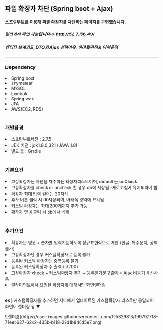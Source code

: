 <h2>파일 확장자 차단 (Spring boot + Ajax)</h2>
<h4>스프링부트를 이용해 파일 확장자를 차단하는 페이지를 구현했습니다.</h4>
<h5>링크에서 확인 가능합니다-> <a href ="http://52.7.156.49/">http://52.7.156.49/</a></h5>
<h5><a href ="https://feelfreetothink.tistory.com/136">엔티티 설계의도, DTO와 Ajax 선택이유, 어려웠던점 & 아쉬운점</a></h5>
<hr>

<h3>Dependency</h3>
<li>Spring boot</li>
<li>Thymeleaf</li>
<li>MySQL</li>
<li>Lombok</li>
<li>Spring web</li>
<li>JPA</li>
<li>AWS(EC2, RDS)</li><br>

<h3>개발환경</h3>
<li>스프링부트버전 : 2.7.5</li>
<li>JDK 버전 : jdk1.8.0_321 (JAVA 1.8)</li>
<li>빌드 툴 : Gradle</li><br>


<h3>기본요건</h3>
<li>고정확장자는 차단을 자주하는 확장자리스트이며, default 는 unCheck</li>
<li>고정확장자를 check or uncheck 할 경우 db에 저장됨 -새로고침시 유지되어야 함</li>
<li>확장자 최대 입력 길이는 20자리</li>
<li>추가 버튼 클릭 시 db저장되며, 아래쪽 영역에 표시됨</li>
<li>커스텀 확장자는 최대 200개까지 추가 가능</li>
<li>확장자 옆 X 클릭 시 db에서 삭제</li>
<br>
<h3>추가요건</h3>
<li>확장자는 영문 + 숫자만 입력가능하도록 정규표현식으로 제한 (한글, 특수문자, 공백 불가)</li>
<li>고정확장자인 경우 커스텀확장자로 등록 불가</li>
<li>등록된 커스텀 확장자는 중복등록 불가</li>
<li>등록된 커스텀확장자 수 출력 (n/200)</li>
<li>고정확장자 check + 커스텀확장자 추가 + 등록불가문구출력 = Ajax 비동기 통신사용</li>
<li>클라이언트에서 요청된 확장자에 대해서만 화면랜더링</li><br>
<p><b>ex )</b> 커스텀확장자를 추가하면 서버에서 업데이트된 커스텀확장자 리스트만 응답되어 화면이 랜더링 됨 ▼ </p>
![랜더링](https://user-images.githubusercontent.com/105329813/199792718-71eeb627-6242-435b-b118-29d1b846d5e7.png)




